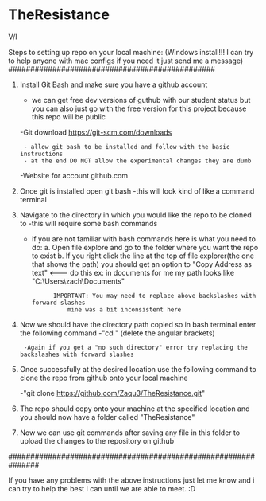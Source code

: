 # TheResistance
V/I


Steps to setting up repo on your local machine:
(Windows install!!! I can try to help anyone with mac configs if you need it just send me a message)
###############################################

1. Install Git Bash and make sure you have a github account
    - we can get free dev versions of guthub with our student status but
    you can also just go with the free version for this project because this 
    repo will be public

    -Git download
    https://git-scm.com/downloads

        - allow git bash to be installed and follow with the basic instructions
        - at the end DO NOT allow the experimental changes they are dumb

    -Website for account
    github.com


2. Once git is installed open git bash
    -this will look kind of like a command terminal

3. Navigate to the directory in which you would like the repo to be cloned to
    -this will require some bash commands
    - if you are not familiar with bash commands here is what you need to do:
        a. Open file explore and go to the folder where you want the repo to exist
        b. If you right click the line at the top of file explorer(the one that shows the path)
            you should get an option to "Copy Address as text"  <--- do this
                ex: in documents for me my path looks like "C:\Users\zach\Documents"


                IMPORTANT: You may need to replace above backslashes with forward slashes
                    mine was a bit inconsistent here


4. Now we should have the directory path copied so in bash terminal enter the following command
    -"cd <pathInsertedHere>" (delete the angular brackets)

        -Again if you get a "no such directory" error try replacing the backslashes with forward slashes

5. Once successfully at the desired location use the following command to clone the repo from github
onto your local machine

    -"git clone https://github.com/Zaqu3/TheResistance.git"

6. The repo should copy onto your machine at the specified location and you should now have a folder called "TheResistance"

7. Now we can use git commands after saving any file in this folder to upload the changes to the repository on github

###############################################################

If you have any problems with the above instructions just let me know and i can try to help the best I can until we are able to meet. :D
